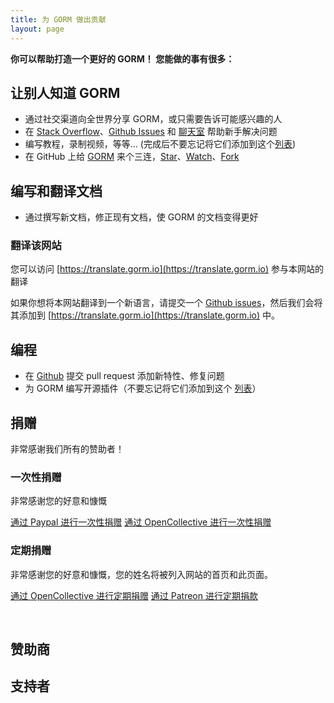 ```yaml
---
title: 为 GORM 做出贡献
layout: page
---
```


**你可以帮助打造一个更好的 GORM！ 您能做的事有很多：**

## 让别人知道 GORM

* 通过社交渠道向全世界分享 GORM，或只需要告诉可能感兴趣的人
* 在 [Stack Overflow](https://stackoverflow.com/questions/tagged/go-gorm)、[Github Issues](https://github.com/go-gorm/gorm/issues) 和 [聊天室](/community.html#Chat) 帮助新手解决问题
* 编写教程，录制视频，等等... (完成后不要忘记将它们添加到这个[列表](/community.html))
* 在 GitHub 上给 [GORM](https://github.com/go-gorm/gorm) 来个三连，[Star](https://github.com/go-gorm/gorm/stargazers)、[Watch](https://github.com/go-gorm/gorm/watchers)、[Fork](https://github.com/go-gorm/gorm/network/members)

## 编写和翻译文档

* 通过撰写新文档，修正现有文档，使 GORM 的文档变得更好

### 翻译该网站

您可以访问 [https://translate.gorm.io](https://translate.gorm.io) 参与本网站的翻译

如果你想将本网站翻译到一个新语言，请提交一个 [Github issues](https://github.com/go-gorm/gorm.io/issues)，然后我们会将其添加到 [https://translate.gorm.io](https://translate.gorm.io) 中。

## 编程

* 在 [Github](https://github.com/go-gorm/gorm) 提交 pull request 添加新特性、修复问题
* 为 GORM 编写开源插件（不要忘记将它们添加到这个 [列表](/community.html#Open-Sources)）

## 捐赠

非常感谢我们所有的赞助者！

### 一次性捐赠

非常感谢您的好意和慷慨

[通过 Paypal 进行一次性捐赠](https://www.paypal.me/zhangjinzhu) [通过 OpenCollective 进行一次性捐赠](https://opencollective.com/gorm)

### 定期捐赠

非常感谢您的好意和慷慨，您的姓名将被列入网站的首页和此页面。

[通过 OpenCollective 进行定期捐赠](https://opencollective.com/gorm) [通过 Patreon 进行定期捐款](https://www.patreon.com/jinzhu)

<br>

## 赞助商

## 支持者

